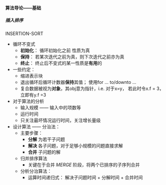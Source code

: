 #### 算法导论——基础
##### 插入排序
INSERTION-SORT  
- 循环不变式  
  - **初始化**： 循环初始化之前 性质为真  
  - **保持**： 若某次迭代之前为真，则下次迭代之前亦为真
  - **终止**： 终止后不变式的某一性质是**有用**的
- 一些约定：
  - 缩进表示块
  - 退出循环后循环计数器**保持**其值； 使用for ... to/downto ...
  - 复合数据被视为**对象**，其obj意为指针，i.e. 对于x=y， 若此时令x.f = 3，立即有y.f =3
- 对于算法的分析
  - 输入规模 —— 输入中的项数等
  - 运行时间
  - 只关注最坏情况运行时间，关注增长量级
- 设计算法 —— 分治法：
  - 主要步骤：
    - **分解** 为若干子问题
    - **解决** 各子问题，对于足够小规模的问题直接求解
    - **合并** 子问题的解
  - 归并排序算法
    - 关键在于合并 *MERGE* 阶段，将两个已排序的子序列合并
  - 分析分治算法：
    - 运算时间递归式： 解决子问题时间 + 分解时间 + 合并时间